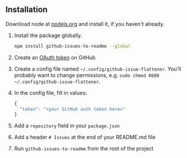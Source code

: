 ## Installation

Download node at [nodejs.org](http://nodejs.org) and install it, if you haven't already.

1. Install the package globally.
    ```sh
    npm install github-issues-to-readme --global
    ```

1. Create an [OAuth token](https://help.github.com/articles/creating-an-access-token-for-command-line-use/) on GitHub
1. Create a config file named `~/.config/github-issue-flattener`. You'll probably want to change permissions, e.g. `sudo chmod 0600 ~/.config/github-issue-flattener`.
1. In the config file, fill in values:
    ```js
    {
      "token": "<your GitHub auth token here>"
    }
    ```
1. Add a `repository` field in your `package.json`
1. Add a header `# Issues` at the end of your README.md file
1. Run `github-issues-to-readme` from the root of the project
